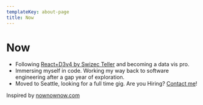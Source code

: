 ```yaml
---
templateKey: about-page
title: Now
---
```

# Now

* Following [React+D3v4 by Swizec Teller](https://swizec.com/reactd3js/) and becoming a data vis pro.
* Immersing myself in code. Working my way back to software engineering after a gap year of exploration.
* Moved to Seattle, looking for a full time gig. Are you Hiring? [Contact me](mailto:will.ritter.simons@gmail.com)!



Inspired by [nownownow.com](https://nownownow.com/about)
